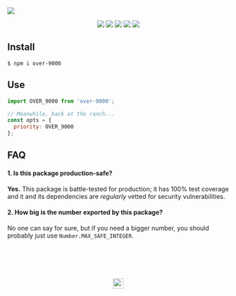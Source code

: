 <a href="#top" id="top">
  <img src="https://user-images.githubusercontent.com/441546/41697681-b224a8d0-74ce-11e8-8639-07ccacda85f2.png" style="max-width: 100%">
</a>
<p align="center">
  <a href="https://www.npmjs.com/package/over-9000"><img src="https://img.shields.io/npm/v/over-9000.svg?style=flat-square"></a>
  <a href="https://github.com/darkobits/over-9000/actions"><img src="https://img.shields.io/endpoint?url=https://aws.frontlawn.net/ga-shields/darkobits/over-9000&style=flat-square"></a>
  <a href="https://www.codacy.com/app/darkobits/over-9000"><img src="https://img.shields.io/codacy/coverage/e3fb8e46d6a241f5a952cf3fe6a49d06.svg?style=flat-square"></a>
  <a href="https://david-dm.org/over-9000"><img src="https://img.shields.io/david/over-9000.svg?style=flat-square"></a>
  <a href="https://conventionalcommits.org"><img src="https://img.shields.io/badge/conventional%20commits-1.0.0-FB5E85.svg?style=flat-square"></a>
</p>

## Install

```
$ npm i over-9000
```

## Use

```js
import OVER_9000 from 'over-9000';

// Meanwhile, back at the ranch...
const opts = {
  priority: OVER_9000
};
```

## FAQ

#### 1. Is this package production-safe?

**Yes.** This package is battle-tested for production; it has 100% test coverage and it and its dependencies are _regularly_ vetted for security vulnerabilities.

#### 2. How big is the number exported by this package?

No one can say for sure, but if you need a bigger number, you should probably just use `Number.MAX_SAFE_INTEGER`.

## &nbsp;
<p align="center">
  <br>
  <img width="24" height="24" src="https://cloud.githubusercontent.com/assets/441546/25318539/db2f4cf2-2845-11e7-8e10-ef97d91cd538.png">
</p>
